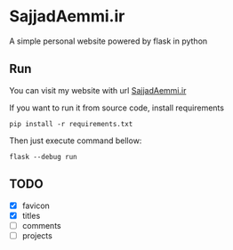 # SajjadAemmi.ir

A simple personal website powered by flask in python


## Run

You can visit my website with url [SajjadAemmi.ir](http://sajjadaemmi.ir) 

If you want to run it from source code, install requirements
```
pip install -r requirements.txt
```
Then just execute command bellow:
```
flask --debug run
```

## TODO
- [x] favicon
- [x] titles
- [ ] comments
- [ ] projects